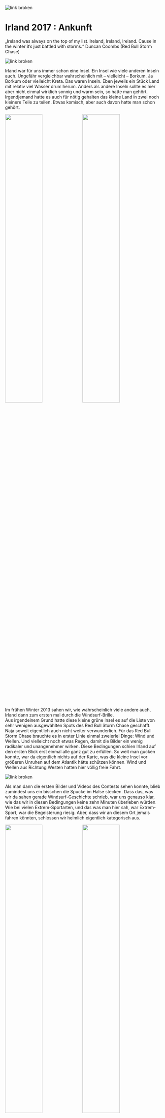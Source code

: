 ![link broken](../../../../../../mediaLibrary/posts/2017/ireland-irland/11-05-arrival-ankunft-brandon-bay/windsurf-stormy-stories-surf-travel-blog-ireland-irland-11-05-arrival-ankunft-brandon-bay-WM-35p-DSC09030.JPG)

# Irland 2017 : Ankunft

„Ireland was always on the top of my list. Ireland, Ireland, Ireland. Cause in the winter it’s just battled with storms.“ Duncan Coombs (Red Bull Storm Chase)

![link broken](../../../../../../mediaLibrary/posts/2017/ireland-irland/11-05-arrival-ankunft-brandon-bay/windsurf-stormy-stories-surf-travel-blog-ireland-irland-11-05-arrival-ankunft-brandon-bay-WM-100p-31162310_1834404859982469_4572298578457788416_n.JPG)

Irland war für uns immer schon eine Insel. Ein Insel wie viele anderen Inseln auch. Ungefähr vergleichbar wahrscheinlich mit – vielleicht – Borkum. Ja Borkum oder vielleicht Kreta. Das waren Inseln. Eben jeweils ein Stück Land mit relativ viel Wasser drum herum. Anders als andere Inseln sollte es hier aber nicht einmal wirklich sonnig und warm sein, so hatte man gehört. Irgendjemand hatte es auch für nötig gehalten das kleine Land in zwei noch kleinere Teile zu teilen. Etwas komisch, aber auch davon hatte man schon gehört.

<p float="left">
  <img src="../../../../../../mediaLibrary/posts/2017/ireland-irland/11-05-arrival-ankunft-brandon-bay/windsurf-stormy-stories-surf-travel-blog-ireland-irland-11-05-arrival-ankunft-brandon-bay-WM-35p-DSC08800.JPG" width="49%" />
  <img src="../../../../../../mediaLibrary/posts/2017/ireland-irland/11-05-arrival-ankunft-brandon-bay/windsurf-stormy-stories-surf-travel-blog-ireland-irland-11-05-arrival-ankunft-brandon-bay-WM-35p-DSC08793.JPG" width="49%" />
</p>

Im frühen Winter 2013 sahen wir, wie wahrscheinlich viele andere auch, Irland dann zum ersten mal durch die Windsurf-Brille.  
Aus irgendeinem Grund hatte diese kleine grüne Insel es auf die Liste von sehr wenigen ausgewählten Spots des Red Bull Storm Chase geschafft.  
Naja soweit eigentlich auch nicht weiter verwunderlich. Für das Red Bull Storm Chase brauchte es in erster Linie einmal zweierlei Dinge:
Wind und Wellen. Und vielleicht noch etwas Regen, damit die Bilder ein wenig radikaler und unangenehmer wirken. Diese Bedingungen schien Irland auf den ersten Blick erst einmal alle ganz gut zu erfüllen. So weit man gucken konnte, war da eigentlich nichts auf der Karte, was die kleine Insel vor größeren Unruhen auf dem Atlantik hätte schützen können. Wind und Wellen aus Richtung Westen hatten hier völlig freie Fahrt.

![link broken](../../../../../../mediaLibrary/posts/2017/ireland-irland/11-05-arrival-ankunft-brandon-bay/windsurf-stormy-stories-surf-travel-blog-ireland-irland-11-05-arrival-ankunft-brandon-bay-WM-35p-DSC08810.JPG)

Als man dann die ersten Bilder und Videos des Contests sehen konnte, blieb zumindest uns ein bisschen die Spucke im Halse stecken. Dass das, was wir da sahen gerade Windsurf-Geschichte schrieb, war uns genauso klar, wie das wir in diesen Bedingungen keine zehn Minuten überleben würden. Wie bei vielen Extrem-Sportarten, und das was man hier sah, war Extrem-Sport, war die Begeisterung riesig. Aber, dass wir an diesem Ort jemals fahren könnten, schlossen wir heimlich eigentlich kategorisch aus.

<p float="left">
  <img src="../../../../../../mediaLibrary/posts/2017/ireland-irland/11-05-arrival-ankunft-brandon-bay/windsurf-stormy-stories-surf-travel-blog-ireland-irland-11-05-arrival-ankunft-brandon-bay-WM-100p-30762856_1834404873315801_2028087285202812928_n.JPG" width="49%" />
  <img src="../../../../../../mediaLibrary/posts/2017/ireland-irland/11-05-arrival-ankunft-brandon-bay/windsurf-stormy-stories-surf-travel-blog-ireland-irland-11-05-arrival-ankunft-brandon-bay-WM-100p-31091833_1834404883315800_317872646995836928_n.JPG" width="49%" />
</p>

Mit der Zeit stieg dann zunehmend unsere Motivation im Windsurfen doch einmal besser zu werden und eines Tages einmal zumindest die Basics des Windsurfens in der Welle zu beherrschen.  
Doch unsere Bemühung erwiesen sich lange Zeit als wenig erfolgreich.  
Das Ganze zeichnete sich eher als eine salzwasser-schluckende, deprimierende Geduldsprobe ab.   Erfolgserlebnisse waren rar.. Ungefähr so rar wie die Möglichkeiten einer professionellen Wave-Schulung in erreichbarer Nähe. Prinzipiell gab es Angebote genug. Jedoch eher so in Richtung Mexiko, Marokko, Brasilien, Hawaii. Alles leider eher nicht so mit dem Studenten-Geldbeutel vereinbar.

![link broken](../../../../../../mediaLibrary/posts/2017/ireland-irland/11-05-arrival-ankunft-brandon-bay/windsurf-stormy-stories-surf-travel-blog-ireland-irland-11-05-arrival-ankunft-brandon-bay-WM-35p-DSC08870.JPG)

Das näheste und bezahlbarste Ziel schien tatsächlich Irland zu sein. Irland in der Brandon Bay. Genau dort also, wo auch der Red Bull Storm Chase stattgefunden hatte. Wie es wohl wäre dort zu surfen? Eine Faszination gemischt mit Ehrfurcht packte uns damals.  
Die Bilder vom Storm Chase hatten wir immer noch im Kopf und so kam es, dass ich mir erst 2016 zutraute mich bei der Windsurf-Clinic in der Brandon Bay anzumelden.
Nachdem diese Entscheidung getroffen war, war Irland plötzlich überall. An jeder Ecke fanden sich plötzlich Bilder, Filme und Berichte die im Grunde immer das Selbe auszusagen schienen :

- Wind ohne Ende,
- Wellen ohne Ende – so lang und sauber wie man sie sich kaum vorstellen konnte -,
- und naja Regen ohne Ende.

![link broken](../../../../../../mediaLibrary/posts/2017/ireland-irland/11-05-arrival-ankunft-brandon-bay/windsurf-stormy-stories-surf-travel-blog-ireland-irland-11-05-arrival-ankunft-brandon-bay-WM-35p-DSC08862.JPG)

Als die Clinic, dann leider für genau dieses Jahr abgesagt werden musste, war die Stimmung unerträglich tief im Keller. Irland war schon so fest im Kopf verankert, dass es dieses Jahr einfach dort hingehen musste. Und so kam es dann auch. Der Windsurf-Coach wurde durch einen Landkarte, einen Spotguide und eine wunderschöne weibliche Begleitung getauscht. Also alles in allem auch nicht gerade schlecht.

Zwei irische Wochen später hatte ich die längsten und saubersten Wellen meines Lebens gesurft. Auf dem Wellenreiter genauso wie auf dem Windsurf-Board. Insgesamt waren es nicht viele gewesen, aber trotzdem : Ich war infiziert. Ich hatte das Gefühl dort in diesen perfekten Bedingungen in wenigen Tagen mehr als in Deutschland in mehreren Jahren gelernt zu haben. Alles schien erreichbar, nichts mehr unmöglich. Zukünftig musste sich jede Welle an jedem Strand und in jedem Video zuerst einmal mit den Wellen in Irland messen. Und auch der Regen hatte uns verschont.

![link broken](../../../../../../mediaLibrary/posts/2017/ireland-irland/11-05-arrival-ankunft-brandon-bay/windsurf-stormy-stories-surf-travel-blog-ireland-irland-11-05-arrival-ankunft-brandon-bay-WM-35p-DSC08852.JPG)

Auf der zwei wöchigen Reise quer durchs Land hatte uns der Regen vielleicht zwei oder dreimal kurz begrüßt und war dann relativ schnell wieder von der Sonne vertrieben worden.

Ein Jahr später sollte es dann im Herbst 10 Tage lang irgendwo in die Welle gehen. Diesmal sollte es als Geschwister-Surf-Urlaub zu zweit losgehen. Die Frage war nur wohin. Tagelang checkten wir immer wieder alle möglichen Spotguides, Flugpläne, Windstatistiken. Aber am Ende fielen wir immer wieder auf Irland zurück.

![link broken](../../../../../../mediaLibrary/posts/2017/ireland-irland/11-05-arrival-ankunft-brandon-bay/windsurf-stormy-stories-surf-travel-blog-ireland-irland-11-05-arrival-ankunft-brandon-bay-WM-35p-DSC08839.JPG)

Irland bietet für eine Windsurf – Reise eine ganze Menge Nachteile. Es gibt wenig Flughäfen, die aus Deutschland angeflogen werden. Es gibt kaum Möglichkeiten an den Spots Windsurf-Material zu leihen und das schlimmste von allem : Mietwagen gibt es per Gesetz erst ab einem Alter von 25 Jahren. Doch es brachte nichts. Im Herbst führte kein Weg vorbei an Irland.

Kurze Zeit später war der Urlaub genehmigt und die Flüge gebucht.  
Hier wiederum wurden uns allerdings relativ schnell auch die Vorteile eines Urlaubs im November in Irland klar : „Da will einfach keine Sau hin..“ – so viel zumindest schienen die Flugpreise uns zu verraten.

Wir hingegen waren uns sicher. Wir wollten auf jeden Fall hin. Mit jeder Woche die verstrich ein kleines bisschen mehr. In den Wochen vor dem Abflug überbot jede Vorhersage die vorherige. Anderhalb bis zwei Monate tobte ein Sturm nach dem anderen über die Insel. Bei diesen Aussichten war es dann tatsächlich auch verkraftbar, dass wir durch die Urlaubsvorgaben unserer Jobs statt dem geplanten Traumflugpreis von 30€, 100€ pro Person für Hin und Rückflug bezahlten.

<p float="left">
  <img src="../../../../../../mediaLibrary/posts/2017/ireland-irland/11-05-arrival-ankunft-brandon-bay/windsurf-stormy-stories-surf-travel-blog-ireland-irland-11-05-arrival-ankunft-brandon-bay-WM-35p-DSC08860.JPG" width="32%" />
  <img src="../../../../../../mediaLibrary/posts/2017/ireland-irland/11-05-arrival-ankunft-brandon-bay/windsurf-stormy-stories-surf-travel-blog-ireland-irland-11-05-arrival-ankunft-brandon-bay-WM-35p-DSC08855.JPG" width="33%" />
  <img src="../../../../../../mediaLibrary/posts/2017/ireland-irland/11-05-arrival-ankunft-brandon-bay/windsurf-stormy-stories-surf-travel-blog-ireland-irland-11-05-arrival-ankunft-brandon-bay-WM-35p-DSC08847.JPG" width="32%" />   
</p>

<p float="left">
  <img src="../../../../../../mediaLibrary/posts/2017/ireland-irland/11-05-arrival-ankunft-brandon-bay/windsurf-stormy-stories-surf-travel-blog-ireland-irland-11-05-arrival-ankunft-brandon-bay-WM-35p-DSC08834.JPG" width="49%" />
  <img src="../../../../../../mediaLibrary/posts/2017/ireland-irland/11-05-arrival-ankunft-brandon-bay/windsurf-stormy-stories-surf-travel-blog-ireland-irland-11-05-arrival-ankunft-brandon-bay-WM-35p-DSC08833.JPG" width="49%" />  
</p>

![link broken](../../../../../../mediaLibrary/posts/2017/ireland-irland/11-05-arrival-ankunft-brandon-bay/windsurf-stormy-stories-surf-travel-blog-ireland-irland-11-05-arrival-ankunft-brandon-bay-WM-35p-DSC08930.JPG)

![link broken](../../../../../../mediaLibrary/posts/2017/ireland-irland/11-05-arrival-ankunft-brandon-bay/windsurf-stormy-stories-surf-travel-blog-ireland-irland-11-05-arrival-ankunft-brandon-bay-WM-35p-DSC08923.JPG)

Als Airline wurde dieses mal Ryanair ausgewählt. Im Jahr zuvor hatte ich mich dies nicht getraut, da es scheinbar nirgends offizielle Informationen zu geben schien, ob Ryanair mein Surf-Gepäck, dass die lächerlichen vorgegeben Gurtmaße überschritt, transportieren würde. Selbst nach etlichen Gesprächen im Flughafen und im Ryanair – Chat konnte niemand etwas verbindliches hierzu sagen. Damals entschied ich mich dann für den 200 € teureren Flug von KLM, da ich mir hier sicher war, am Ende nicht ohne mein Windsurf-Equipment am Flughafen zu stehen. In Irland lernte ich 2016 dann von anderen Windsurfern, dass meine Sorge vollkommen unberechtigt gewesen war und so entschieden wir uns dann 2017 auch für den Billig-Flieger.

![link broken](../../../../../../mediaLibrary/posts/2017/ireland-irland/11-05-arrival-ankunft-brandon-bay/windsurf-stormy-stories-surf-travel-blog-ireland-irland-11-05-arrival-ankunft-brandon-bay-WM-35p-DSC08934.JPG)

Die Gepäck-Bestimmungen waren im Jahr 2017 nun etwas überarbeitet worden. Für unsere Anforderungen buchten wir drei mal „größere Sportausrüstung“ für 50 € pro Tasche und eine Strecke und einen zusätzlichen Koffer für 40 €. 1 Session-Board-Bag von Prolimit enthielt ein Board, die Masten und ein Segel. Ein zu großer Boardbag enthielt ein weiteres Board und einige Segel. Eine alte Segel-Tasche von Gunsails enthielt alle weiteren Segel und zwei Gabelbäume. In einen zusätzlichen Koffer kam das übliche Surf-Werkzeug, Mastfüße, Mastverlängerungen, Trapeze, aufblasbare Dachgepäckträger, dicke warme Klamotten und ein warmer Überwurf Mantel namens Dryrobe.  
In zwei Handgepäck-Koffer wurde dann mit ausreichender Kompression alles weitere an Klamotten und jeweils ein Neopren-Anzug gezwängt.

![link broken](../../../../../../mediaLibrary/posts/2017/ireland-irland/11-05-arrival-ankunft-brandon-bay/windsurf-stormy-stories-surf-travel-blog-ireland-irland-11-05-arrival-ankunft-brandon-bay-WM-35p-DSC08910.JPG)

Wir wollten so wenig Kompromisse wie möglich eingehen und lieber ein Segel zu viel, als eines zu wenig dabei haben. Doch beim Packen mahnte unsere Waage uns leider immer wieder zur Einsicht das ein oder andere auszupacken. Am Ende fiel unsere Material-Auswahl auf zwei 90 Liter Wave-Boards und acht Segel zwischen 3.5 und 6.2m2, drei Masten und zwei Gabelbäumen um möglichst alle Bedingungen abdecken zu können.

![link broken](../../../../../../mediaLibrary/posts/2017/ireland-irland/11-05-arrival-ankunft-brandon-bay/windsurf-stormy-stories-surf-travel-blog-ireland-irland-11-05-arrival-ankunft-brandon-bay-WM-35p-DSC08951.JPG)

Der Weg zum Hamburger Flughafen verlief absolut problemlos und so standen wir bereits drei Stunden vor Abflug vor einem verlassenen Ryanair Schalter. Ganz so kompromissbereit waren wir am Ende dann doch nicht gewesen und so hatten drei der vier Gepäckstücke 22 statt 20 Kilo auf den Rippen. Etwas nervös warteten wir und hofften darauf dem Wiegen irgendwie entgehen zu können. Dieser Wunschtraum wurde uns leider nicht erfüllt. Dafür wurden wir jedoch mit einer besonders motivierten Mitarbeiterin belohnt. Nach ein paar Zaubertricks gegen die Schwerkraft, brachten alle Taschen auf wundersame Weise ziemlich genau 20 Kilo auf die Waage und kurze Zeit später standen wir mit unseren gelabelten Taschen am Sperrgepäck-Schalter.

Im Jahr zuvor hatte ich gelernt, dass das Reisen in Irland einfach und spontan möglich ist und man nicht all zu viel vorher planen muss.  
In nahezu jedem kleinen Dorf finden sich Übernachtungsmöglichkeiten wie zum Beispiel Bed & Breakfast oder Hostels. Die Preise variieren hier zwischen ca. 30 und 60 € pro Nacht für zwei Personen, wobei ein klein bisschen Handeln fast immer möglich ist. Unser Flug sollte um 17:30 in Dublin landen, so dass wir uns für die erste Nacht schon im voraus eine Unterkunft im Harbour House Bed & Breakfast in der Brandon Bay buchten. (https://maharees.ie/)

![link broken](../../../../../../mediaLibrary/posts/2017/ireland-irland/11-05-arrival-ankunft-brandon-bay/windsurf-stormy-stories-surf-travel-blog-ireland-irland-11-05-arrival-ankunft-brandon-bay-WM-35p-DSC09007.JPG)

Der Flug verlief bis auf eine Stunde Verspätung problemlos und all unser Material kam heile und komplett in Dublin an.  
Weniger erfolgreich lief es, wie auch schon im Jahr zuvor, beim Abholen des Mietwagens. Wir hatten uns wie auch schon im Jahr zuvor tagelang durch verschiedenste Mietwagen-Firmen geklickt, telefoniert und E-Mails geschrieben. Aber aufgrund gesetzlicher Vorschriften scheint es in Irland nicht möglich zu sein im Alter von 23 Jahren offiziell ein Auto mieten zu können. 2016 hatte ich nach etwas Überzeugungsarbeit und mit dem Verweis darauf, dass ich aufgrund von mehr als 6 Jahren Fahrpraxis theoretisch ein Fahrzeug bekommen müsste, das kleinste Auto der Flotte bekommen : einen Peugeot 108. Was damals zwar störend aber am Ende irgendwie machbar und witzig war, wollten wir dieses Jahr mit doppelt so viel Surf-Material unbedingt vermeiden.  
Nach dem wir endlich jemanden gefunden hatten, der uns am Telefon versicherte, wir könnten immerhin einen VW Golf mieten, buchten wir und freuten uns, auch wenn eigentlich ein Transporter unser Ziel gewesen wäre. Am Flughafen begann dann wieder das gleiche Spiel wie auch schon ein Jahr zuvor. Nach einer etwas längeren Diskussion bekamen wir das kleinste Auto der Flotte. Wer hätte es gedacht einen Peugeot 108. Etwas verärgert, aber irgendwie auch froh ging es ins Parkhaus ans beladen. Keiner sprach es aus, aber irgendwie schien es nicht möglich zu sein, das alles in diesem Auto unterzubringen.
Nach einigen Anläufen war dann tatsächlich alles drin und es ging los in den Linksverkehr und ab Richtung Brandon Bay.

![link broken](../../../../../../mediaLibrary/posts/2017/ireland-irland/11-05-arrival-ankunft-brandon-bay/windsurf-stormy-stories-surf-travel-blog-ireland-irland-11-05-arrival-ankunft-brandon-bay-WM-35p-DSC08980.JPG)

---------------

Ich wache auf und höre nichts – also zumindest wenn man mal dem leisen Piepen in meinem Ohr absieht – ruhige durchdringende Stille. Kein Verkehr, keine lärmenden Menschen, keine Maschinen, einfach nur Stille. Mein Bruder liegt ein Bett weiter und schläft noch. Durchs Fenster kann ich die strahlende Sonne sehen. Ein paar grüne Wiesen liegen getrennt durch alte Steinmauern an einer kleinen Bucht. Im Hintergund sieht man blass einige Berge. Ich gehe zum Fenster und öffne es. Es bleibt still, nur leise hört man nun das Rauschen des Meeres.

Gestern Nacht hatten wir uns auf der Suche nach einer Tankstelle immer wieder verfahren. Durch die Verspätung des Flugs und das Abholen und Beladen des Mietwagens hatten wir außerdem viel Zeit verloren und so waren wir erst um zwei Uhr nachts in der Brandon Bay angekommen. Hier hatte uns der Herr des Hauses im Bademantel freudig strahlend erwartet und uns zu unserem Zimmer geführt. Wir hatten vorher versucht es ihm auszureden und telefonisch angeboten, dass wir die Nacht im Auto schlafen würden. Doch die Gastfreundlichkeit der Iren schien dies nicht für eine vertretbare Option zu halten.

![link broken](../../../../../../mediaLibrary/posts/2017/ireland-irland/11-05-arrival-ankunft-brandon-bay/windsurf-stormy-stories-surf-travel-blog-ireland-irland-11-05-arrival-ankunft-brandon-bay-WM-35p-DSC09015.JPG)



Nach einiger Zeit wachte mein Bruder auf. Wir genossen die Ruhe und die bequemen Betten und unterhielten uns dann darüber, wann wir das letzte mal eine solche Stille erlebt hatten. Im täglichen Arbeitsstress und dem hektischen deutschen Leben schien das schon lange her zu sein. Dann ging es zum Frühstück. Wir bekamen den besten Platz direkt am Fenster und hatten den direkten Blick auf den Storm-Chase-Spot „Hell’s Gate“. Man konnte die Größe der Wellen nicht richtig einschätzen. Aber allzu groß schienen sie nicht zu sein. Da für den heutigen Tag aber auch keinerlei Wind angesagt war, ließen wir uns Zeit und genossen erst einmal Spiegelei und Bacon.

Anschließen erkundeten wir zu Fuß die kleine Landzunge „Maharees“. Der Spot Hell’s Gate zeigte bei Ebbe, dann auch den Grund für seinen vielversprechenden Namen. Hier ragten mannshohe zerklüftete Felsen in den merkwürdigsten Formationen vom Grund nach oben. Einer brutaler als der Nächste.

Am Nachmittag erkundeten wir dann schon einmal alle üblichen Spots und fuhren über den Connor’s Pass nach Dingle und von dort aus die malerisch schöne Küstenstraße Slea Head Drive entlang, die einmal rund um die westlichsten Zipfel der Dingle-Peninsula führt.
